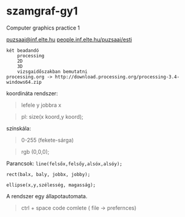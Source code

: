 # szamgraf-gy1
Computer graphics practice 1

puzsaai@inf.elte.hu
[people.inf.elte.hu/puzsaai/esti](http://people.inf.elte.hu/puzsaai/esti/)


    két beadandó
        processing
        2D
        3D
        vizsgaidőszakban bemutatni
    processing.org -> http://download.processing.org/processing-3.4-windows64.zip

koordináta rendszer: 
   >  lefele y jobbra x
   
   >  pl: size(x koord,y koord);
   
színskála:
   >  0-255 (fekete-sárga)
   
   >  rgb (0,0,0);

Parancsok: 
`line(felsőx,felsőy,alsóx,alsóy);`

`rect(balx, baly, jobbx, jobby);`

`ellipse(x,y,szélesség, magasság);`

A rendszer egy állapotautomata.

> ctrl + space code comlete ( file -> prefernces)


